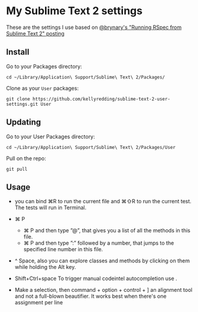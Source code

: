 # My Sublime Text 2 settings

These are the settings I use based on [@brynary's "Running RSpec from Sublime Text 2" posting](http://blog.codeclimate.com/blog/2012/06/21/sublime-text-2-for-ruby/)

## Install

Go to your Packages directory:

```
cd ~/Library/Application\ Support/Sublime\ Text\ 2/Packages/
```

Clone as your `User` packages:

```
git clone https://github.com/kellyredding/sublime-text-2-user-settings.git User
```

## Updating

Go to your User Packages directory:

```
cd ~/Library/Application\ Support/Sublime\ Text\ 2/Packages/User
```

Pull on the repo:

```
git pull
```
## Usage

* you can bind ⌘R to run the current file and ⌘⇧R to run the current test. The tests will run in Terminal.

* ⌘ P
  - ⌘ P and then type ”@”, that gives you a list of all the methods in this file.
  - ⌘ P and then type ”:” followed by a number, that jumps to the specified line number in this file.

*  ^ Space, also you can explore classes and methods by clicking on them while holding the Alt key.

* Shift+Ctrl+space To trigger manual codeintel autocompletion use .

* Make a selection, then command + option + control + ] an alignment tool and not a full-blown beautifier. It works best when there's one assignment per line
